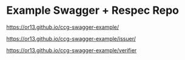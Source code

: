 # Example Swagger + Respec Repo

https://or13.github.io/ccg-swagger-example/

https://or13.github.io/ccg-swagger-example/issuer/

https://or13.github.io/ccg-swagger-example/verifier
